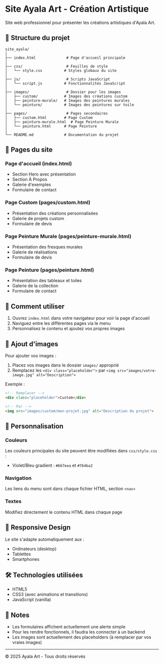 # Site Ayala Art - Création Artistique

Site web professionnel pour présenter les créations artistiques d'Ayala Art.

## 📁 Structure du projet

```
site_ayala/
│
├── index.html              # Page d'accueil principale
│
├── css/                    # Feuilles de style
│   └── style.css          # Styles globaux du site
│
├── js/                     # Scripts JavaScript
│   └── script.js          # Fonctionnalités JavaScript
│
├── images/                 # Dossier pour les images
│   ├── custom/            # Images des créations custom
│   ├── peinture-murale/   # Images des peintures murales
│   └── peinture/          # Images des peintures sur toile
│
├── pages/                  # Pages secondaires
│   ├── custom.html        # Page Custom
│   ├── peinture-murale.html  # Page Peinture Murale
│   └── peinture.html      # Page Peinture
│
└── README.md              # Documentation du projet
```

## 🎨 Pages du site

### Page d'accueil (index.html)
- Section Hero avec présentation
- Section À Propos
- Galerie d'exemples
- Formulaire de contact

### Page Custom (pages/custom.html)
- Présentation des créations personnalisées
- Galerie de projets custom
- Formulaire de devis

### Page Peinture Murale (pages/peinture-murale.html)
- Présentation des fresques murales
- Galerie de réalisations
- Formulaire de devis

### Page Peinture (pages/peinture.html)
- Présentation des tableaux et toiles
- Galerie de la collection
- Formulaire de contact

## 🚀 Comment utiliser

1. Ouvrez `index.html` dans votre navigateur pour voir la page d'accueil
2. Naviguez entre les différentes pages via le menu
3. Personnalisez le contenu et ajoutez vos propres images

## 📸 Ajout d'images

Pour ajouter vos images :

1. Placez vos images dans le dossier `images/` approprié
2. Remplacez les `<div class="placeholder">` par `<img src="images/votre-image.jpg" alt="Description">`

Exemple :
```html
<!-- Remplacer -->
<div class="placeholder">Custom</div>

<!-- Par -->
<img src="images/custom/mon-projet.jpg" alt="Description du projet">
```

## 🎨 Personnalisation

### Couleurs
Les couleurs principales du site peuvent être modifiées dans `css/style.css` :
- Violet/Bleu gradient : `#667eea` et `#764ba2`

### Navigation
Les liens du menu sont dans chaque fichier HTML, section `<nav>`

### Textes
Modifiez directement le contenu HTML dans chaque page

## 📱 Responsive Design

Le site s'adapte automatiquement aux :
- Ordinateurs (desktop)
- Tablettes
- Smartphones

## 🛠️ Technologies utilisées

- HTML5
- CSS3 (avec animations et transitions)
- JavaScript (vanilla)

## 📝 Notes

- Les formulaires affichent actuellement une alerte simple
- Pour les rendre fonctionnels, il faudra les connecter à un backend
- Les images sont actuellement des placeholders (à remplacer par vos vraies images)

---

© 2025 Ayala Art - Tous droits réservés

